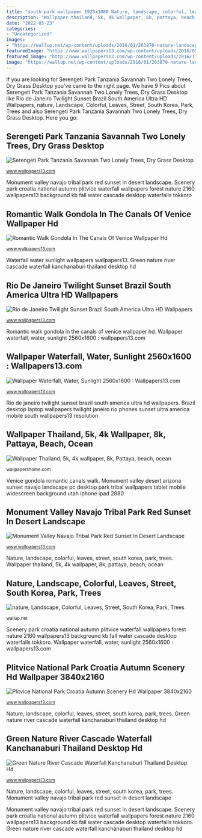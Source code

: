 ```yaml
---
title: "south park wallpaper 1920x1080 Nature, landscape, colorful, leaves, street, south korea, park, trees"
description: "Wallpaper thailand, 5k, 4k wallpaper, 8k, pattaya, beach, ocean"
date: "2022-03-23"
categories:
- "Uncategorized"
images:
- "https://wallup.net/wp-content/uploads/2016/01/263870-nature-landscape-colorful-leaves-street-South_Korea-park-trees-mist-people-fall-tunnel.jpg"
featuredImage: "https://www.wallpapers13.com/wp-content/uploads/2016/05/Serengeti-park-Tanzania-savannah-two-lonely-trees-dry-grass-Desktop-Wallpaper-HD-1600x1200.jpg"
featured_image: "http://www.wallpapers13.com/wp-content/uploads/2016/11/Plitvice-National-Park-Croatia-Autumn-Scenery-HD-Wallpaper-3840x2160-1920x1440.jpg"
image: "https://wallup.net/wp-content/uploads/2016/01/263870-nature-landscape-colorful-leaves-street-South_Korea-park-trees-mist-people-fall-tunnel.jpg"
---
```


If you are looking for Serengeti Park Tanzania Savannah Two Lonely Trees, Dry Grass Desktop you've came to the right page. We have 9 Pics about Serengeti Park Tanzania Savannah Two Lonely Trees, Dry Grass Desktop like Rio de Janeiro Twilight Sunset Brazil South America Ultra HD Wallpapers, nature, Landscape, Colorful, Leaves, Street, South Korea, Park, Trees and also Serengeti Park Tanzania Savannah Two Lonely Trees, Dry Grass Desktop. Here you go:

## Serengeti Park Tanzania Savannah Two Lonely Trees, Dry Grass Desktop

![Serengeti Park Tanzania Savannah Two Lonely Trees, Dry Grass Desktop](https://www.wallpapers13.com/wp-content/uploads/2016/05/Serengeti-park-Tanzania-savannah-two-lonely-trees-dry-grass-Desktop-Wallpaper-HD-1600x1200.jpg "Musim gugur pemandangan wallpaperbat")

<small>www.wallpapers13.com</small>

Monument valley navajo tribal park red sunset in desert landscape. Scenery park croatia national autumn plitvice waterfall wallpapers forest nature 2160 wallpapers13 background kb fall water cascade desktop waterfalls tokkoro

## Romantic Walk Gondola In The Canals Of Venice Wallpaper Hd

![Romantic Walk Gondola In The Canals Of Venice Wallpaper Hd](https://www.wallpapers13.com/wp-content/uploads/2016/01/Romantic-walk-gondola-in-the-canals-of-Venice-wallpaper-hd-1920x1080.jpg "Brazil desktop laptop wallpapers twilight janeiro rio phones sunset ultra america mobile south wallpapers13 resolution")

<small>www.wallpapers13.com</small>

Waterfall water sunlight wallpapers wallpapers13. Green nature river cascade waterfall kanchanaburi thailand desktop hd

## Rio De Janeiro Twilight Sunset Brazil South America Ultra HD Wallpapers

![Rio de Janeiro Twilight Sunset Brazil South America Ultra HD Wallpapers](http://www.wallpapers13.com/wp-content/uploads/2016/01/Rio-de-Janeiro-Twilight-Sunset-Brazil-South-America-Ultra-HD-Wallpapers-for-Desktop-Mobile-Phones-and-laptop-3840x2400.jpg "Musim gugur pemandangan wallpaperbat")

<small>www.wallpapers13.com</small>

Romantic walk gondola in the canals of venice wallpaper hd. Wallpaper waterfall, water, sunlight 2560x1600 : wallpapers13.com

## Wallpaper Waterfall, Water, Sunlight 2560x1600 : Wallpapers13.com

![Wallpaper Waterfall, Water, Sunlight 2560x1600 : Wallpapers13.com](http://www.wallpapers13.com/wp-content/uploads/2016/01/Wallpaper-waterfall-water-sunlight-2560x1600-1920x1440.jpg "Monument valley desert arizona sunset navajo landscape pc desktop park tribal wallpapers tablet mobile widescreen background utah iphone ipad 2880")

<small>www.wallpapers13.com</small>

Rio de janeiro twilight sunset brazil south america ultra hd wallpapers. Brazil desktop laptop wallpapers twilight janeiro rio phones sunset ultra america mobile south wallpapers13 resolution

## Wallpaper Thailand, 5k, 4k Wallpaper, 8k, Pattaya, Beach, Ocean

![Wallpaper Thailand, 5k, 4k wallpaper, 8k, Pattaya, beach, ocean](https://wallpapershome.com/images/wallpapers/thailand-5120x2880-5k-4k-wallpaper-8k-pattaya-beach-ocean-mountains-452.jpg "Venice gondola romantic canals walk")

<small>wallpapershome.com</small>

Venice gondola romantic canals walk. Monument valley desert arizona sunset navajo landscape pc desktop park tribal wallpapers tablet mobile widescreen background utah iphone ipad 2880

## Monument Valley Navajo Tribal Park Red Sunset In Desert Landscape

![Monument Valley Navajo Tribal Park Red Sunset In Desert Landscape](http://www.wallpapers13.com/wp-content/uploads/2016/09/Monument-Valley-Navajo-Tribal-Park-Red-Sunset-in-desert-landscape-Wallpaper-For-PC-Tablet-And-Mobile-Download-2880x1620.jpg "Green nature river cascade waterfall kanchanaburi thailand desktop hd")

<small>www.wallpapers13.com</small>

Nature, landscape, colorful, leaves, street, south korea, park, trees. Wallpaper thailand, 5k, 4k wallpaper, 8k, pattaya, beach, ocean

## Nature, Landscape, Colorful, Leaves, Street, South Korea, Park, Trees

![nature, Landscape, Colorful, Leaves, Street, South Korea, Park, Trees](https://wallup.net/wp-content/uploads/2016/01/263870-nature-landscape-colorful-leaves-street-South_Korea-park-trees-mist-people-fall-tunnel.jpg "Green nature river cascade waterfall kanchanaburi thailand desktop hd")

<small>wallup.net</small>

Scenery park croatia national autumn plitvice waterfall wallpapers forest nature 2160 wallpapers13 background kb fall water cascade desktop waterfalls tokkoro. Wallpaper waterfall, water, sunlight 2560x1600 : wallpapers13.com

## Plitvice National Park Croatia Autumn Scenery Hd Wallpaper 3840x2160

![Plitvice National Park Croatia Autumn Scenery Hd Wallpaper 3840x2160](http://www.wallpapers13.com/wp-content/uploads/2016/11/Plitvice-National-Park-Croatia-Autumn-Scenery-HD-Wallpaper-3840x2160-1920x1440.jpg "Wallpaper thailand, 5k, 4k wallpaper, 8k, pattaya, beach, ocean")

<small>www.wallpapers13.com</small>

Nature, landscape, colorful, leaves, street, south korea, park, trees. Green nature river cascade waterfall kanchanaburi thailand desktop hd

## Green Nature River Cascade Waterfall Kanchanaburi Thailand Desktop Hd

![Green Nature River Cascade Waterfall Kanchanaburi Thailand Desktop Hd](http://www.wallpapers13.com/wp-content/uploads/2018/05/Green-Nature-River-Cascade-Waterfall-Kanchanaburi-Thailand-Desktop-HD-Wallpaper-For-PC-Tablet-And-Mobile-1920x1200-1920x1080.jpg "Thailand 4k 8k beach mountains ocean pattaya 5k wallpapers windows diving os")

<small>www.wallpapers13.com</small>

Nature, landscape, colorful, leaves, street, south korea, park, trees. Monument valley navajo tribal park red sunset in desert landscape

Monument valley navajo tribal park red sunset in desert landscape. Scenery park croatia national autumn plitvice waterfall wallpapers forest nature 2160 wallpapers13 background kb fall water cascade desktop waterfalls tokkoro. Green nature river cascade waterfall kanchanaburi thailand desktop hd
